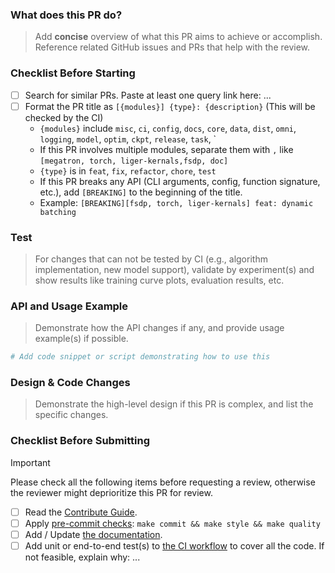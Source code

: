 ### What does this PR do?

> Add **concise** overview of what this PR aims to achieve or accomplish. Reference related GitHub issues and PRs that help with the review.

### Checklist Before Starting

- [ ] Search for similar PRs. Paste at least one query link here: ...
- [ ] Format the PR title as `[{modules}] {type}: {description}` (This will be checked by the CI)
  - `{modules}` include `misc`, `ci`, `config`, `docs`, `core`, `data`, `dist`, `omni`, `logging`, `model`, `optim`, `ckpt`, `release`, `task`, `
  - If this PR involves multiple modules, separate them with `,` like `[megatron, torch, liger-kernals,fsdp, doc]`
  - `{type}` is in `feat`, `fix`, `refactor`, `chore`, `test`
  - If this PR breaks any API (CLI arguments, config, function signature, etc.), add `[BREAKING]` to the beginning of the title.
  - Example: `[BREAKING][fsdp, torch, liger-kernals] feat: dynamic batching`

### Test

> For changes that can not be tested by CI (e.g., algorithm implementation, new model support), validate by experiment(s) and show results like training curve plots, evaluation results, etc.

### API and Usage Example

> Demonstrate how the API changes if any, and provide usage example(s) if possible.

```python
# Add code snippet or script demonstrating how to use this
```

### Design & Code Changes

> Demonstrate the high-level design if this PR is complex, and list the specific changes.

### Checklist Before Submitting

> [!IMPORTANT]
> Please check all the following items before requesting a review, otherwise the reviewer might deprioritize this PR for review.

- [ ] Read the [Contribute Guide](https://github.com/ByteDance-Seed/VeOmni/blob/main/CONTRIBUTING.md).
- [ ] Apply [pre-commit checks](https://github.com/ByteDance-Seed/VeOmni/blob/main/CONTRIBUTING.md?plain=1#L22): `make commit && make style && make quality`
- [ ] Add / Update [the documentation](https://github.com/ByteDance-Seed/VeOmni/blob/main/docs).
- [ ] Add unit or end-to-end test(s) to [the CI workflow](https://github.com/ByteDance-Seed/VeOmni/tree/main/.github/workflows) to cover all the code. If not feasible, explain why: ...
